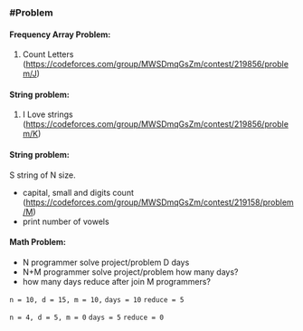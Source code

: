 ### #Problem

#### Frequency Array Problem:
1. Count Letters (https://codeforces.com/group/MWSDmqGsZm/contest/219856/problem/J)


#### String problem:
1. I Love strings (https://codeforces.com/group/MWSDmqGsZm/contest/219856/problem/K)


#### String problem: 
S string of N size.
- capital, small and digits count (https://codeforces.com/group/MWSDmqGsZm/contest/219158/problem/M)
- print number of vowels

#### Math Problem:
- N programmer solve project/problem D days
- N+M programmer solve project/problem how many days?
- how many days reduce after join M programmers?


`n = 10, d = 15, m = 10,`
`days = 10`
`reduce = 5`

`n = 4, d = 5, m = 0`
`days = 5`
`reduce = 0`
